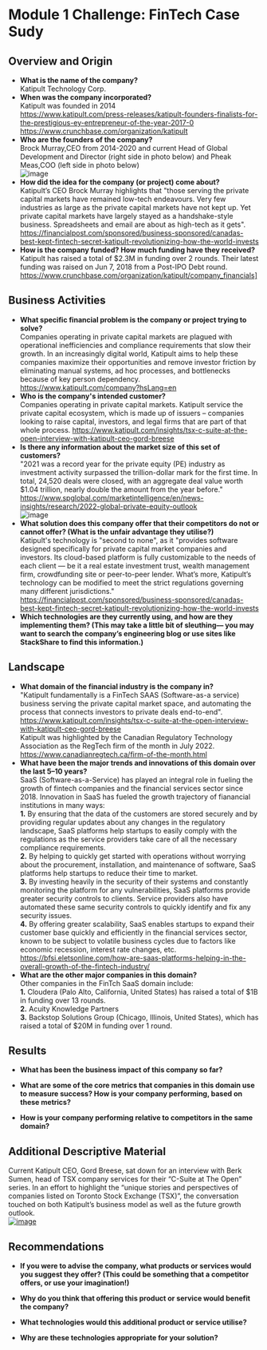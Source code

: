 # Module 1 Challenge: FinTech Case Sudy
## Overview and Origin
* **What is the name of the company?** <br>
    Katipult Technology Corp.
* **When was the company incorporated?** <br>
    Katipult was founded in 2014 <br> https://www.katipult.com/press-releases/katipult-founders-finalists-for-the-prestigious-ey-entrepreneur-of-the-year-2017-0<br>https://www.crunchbase.com/organization/katipult
* **Who are the founders of the company?** <br>
    Brock Murray,CEO from 2014-2020 and current Head of Global Development and Director (right side in photo below) and Pheak Meas,COO (left side in photo below) <br> ![image](https://user-images.githubusercontent.com/110504234/184503233-7acb321c-3be6-413c-a51a-f4b31b7b2acb.png)
* **How did the idea for the company (or project) come about?** <br> Katipult’s CEO Brock Murray highlights that "those serving the private capital markets have remained low-tech endeavours. Very few industries as large as the private capital markets have not kept up. Yet private capital markets have largely stayed as a handshake-style business. Spreadsheets and email are about as high-tech as it gets". https://financialpost.com/sponsored/business-sponsored/canadas-best-kept-fintech-secret-katipult-revolutionizing-how-the-world-invests
* **How is the company funded? How much funding have they received?** <br> Katipult has raised a total of $2.3M in funding over 2 rounds. Their latest funding was raised on Jun 7, 2018 from a Post-IPO Debt round. https://www.crunchbase.com/organization/katipult/company_financials]
## Business Activities
* **What specific financial problem is the company or project trying to solve?** <br> Companies operating in private capital markets are plagued with operational inefficiencies and compliance requirements that slow their growth. In an increasingly digital world, Katipult aims to help these companies maximize their opportunities and remove investor friction by eliminating manual systems, ad hoc processes, and bottlenecks because of key person dependency. https://www.katipult.com/company?hsLang=en <br>
* **Who is the company's intended customer?** <br> Companies operating in private capital markets. Katipult service the private capital ecosystem, which is made up of issuers – companies looking to raise capital, investors, and legal firms that are part of that whole process. https://www.katipult.com/insights/tsx-c-suite-at-the-open-interview-with-katipult-ceo-gord-breese
* **Is there any information about the market size of this set of customers?** <br> "2021 was a record year for the private equity (PE) industry as investment activity surpassed the trillion-dollar mark for the first time. In total, 24,520 deals were closed, with an aggregate deal value worth $1.04 trillion, nearly double the amount from the year before." https://www.spglobal.com/marketintelligence/en/news-insights/research/2022-global-private-equity-outlook <br>
![image](https://www.spglobal.com/_assets/images/marketintelligence/blog-images/pems-30-fig-1.png)
* **What solution does this company offer that their competitors do not or cannot offer? (What is the unfair advantage they utilise?)** <br> Katipult's technology is "second to none", as it "provides software designed specifically for private capital market companies and investors. Its cloud-based platform is fully customizable to the needs of each client — be it a real estate investment trust, wealth management firm, crowdfunding site or peer-to-peer lender. What’s more, Katipult’s technology can be modified to meet the strict regulations governing many different jurisdictions." https://financialpost.com/sponsored/business-sponsored/canadas-best-kept-fintech-secret-katipult-revolutionizing-how-the-world-invests
* **Which technologies are they currently using, and how are they implementing them? (This may take a little bit of sleuthing–– you may want to search the company’s engineering blog or use sites like StackShare to find this information.)** <br>
## Landscape
* **What domain of the financial industry is the company in?** <br> "Katipult fundamentally is a FinTech SAAS (Software-as-a service) business serving the private capital market space, and automating the process that connects investors to private deals end-to-end". https://www.katipult.com/insights/tsx-c-suite-at-the-open-interview-with-katipult-ceo-gord-breese <br>  Katipult was highlighted by the Canadian Regulatory Technology Association as the RegTech firm of the month in July 2022. https://www.canadianregtech.ca/firm-of-the-month.html <br> 
* **What have been the major trends and innovations of this domain over the last 5–10 years?** <br> SaaS (Software-as-a-Service) has played an integral role in fueling the growth of fintech companies and the financial services sector since 2018.  Innovation in SaaS has fueled the growth trajectory of fianancial institutions in many ways:<br> **1.** By ensuring that the data of the customers are stored securely and by providing regular updates about any changes in the regulatory landscape, SaaS platforms help startups to easily comply with the regulations as the service providers take care of all the necessary compliance requirements. <br> **2.** By helping to quickly get started with operations without worrying about the procurement, installation, and maintenance of software, SaaS platforms help startups to reduce their time to market. <br> **3.** By investing heavily in the security of their systems and constantly monitoring the platform for any vulnerabilities, SaaS platforms provide greater security controls to clients. Service providers also have automated these same security controls to quickly identify and fix any security issues. <br>**4.** By offering greater scalability, SaaS enables startups to expand their customer base quickly and efficiently in the financial services sector, known to be subject to volatile business cycles due to factors like economic recession, interest rate changes, etc. <br>https://bfsi.eletsonline.com/how-are-saas-platforms-helping-in-the-overall-growth-of-the-fintech-industry/
* **What are the other major companies in this domain?** <br> Other companies in the FinTch SaaS domain include: <br> **1.** Cloudera (Palo Alto, California, United States) has raised a total of $1B in funding over 13 rounds. <br> **2.** Acuity Knowledge Partners <br> **3.** Backstop Solutions Group (Chicago, Illinois, United States), which has raised a total of $20M in funding over 1 round.


## Results

* **What has been the business impact of this company so far?**

* **What are some of the core metrics that companies in this domain use to measure success? How is your company performing, based on these metrics?**

* **How is your company performing relative to competitors in the same domain?**

## Additional Descriptive Material
Current Katipult CEO, Gord Breese, sat down for an interview with Berk Sumen, head of TSX company services for their “C-Suite at The Open” series. In an effort to highlight the “unique stories and perspectives of companies listed on Toronto Stock Exchange (TSX)”, the conversation touched on both Katipult’s business model as well as the future growth outlook. <br> 
[![image](https://i.ytimg.com/vi/4s7phlQcFK0/maxresdefault.jpg)](https://youtu.be/knHB77Y7aVc)


## Recommendations

* **If you were to advise the company, what products or services would you suggest they offer? (This could be something that a competitor offers, or use your imagination!)**

* **Why do you think that offering this product or service would benefit the company?**

* **What technologies would this additional product or service utilise?**

* **Why are these technologies appropriate for your solution?**
